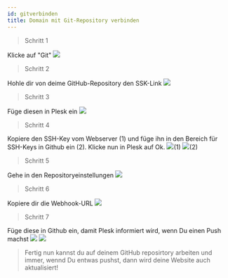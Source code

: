 ```yaml
---
id: gitverbinden
title: Domain mit Git-Repository verbinden
---
```



> Schritt 1

Klicke auf "Git"
![](https://screen.r-it.link/Zono0/ROVeLAcu18.png/raw)

> Schritt 2

Hohle dir von deime GitHub-Repository den SSK-Link
![](https://screen.r-it.link/Zono0/qAPimaJo95.png/raw)

> Schritt 3

Füge diesen in Plesk ein
![](https://screen.r-it.link/Zono0/NOnAGiji09.png/raw)

> Schritt 4

Kopiere den SSH-Key vom Webserver (1) und füge ihn in den Bereich für SSH-Keys in Github ein (2). Klicke nun in Plesk auf Ok.
![](https://screen.r-it.link/Zono0/FOwUHaBA43.png/raw)(1)
![](https://screen.r-it.link/Zono0/heBaKIxe62.png/raw)(2)

> Schritt 5 

Gehe in den Repositoryeinstellungen
![](https://screen.r-it.link/Zono0/jILEjEdo26.png/raw)

> Schritt 6

Kopiere dir die Webhook-URL
![](https://screen.r-it.link/Zono0/XItegUhu13.png/raw)

>Schritt 7

Füge diese in Github ein, damit Plesk informiert wird, wenn Du einen Push machst
![](https://screen.r-it.link/Zono0/riWoGEdA22.png/raw)
![](https://screen.r-it.link/Zono0/roVuGELo58.png/raw)

> Fertig nun kannst du auf deinem GitHub reposirtory arbeiten und immer, wennd Du entwas pushst, dann wird deine Website auch aktualisiert!
